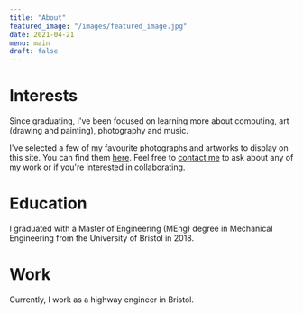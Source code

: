 ```yaml
---
title: "About"
featured_image: "/images/featured_image.jpg"
date: 2021-04-21
menu: main
draft: false
---
```


# Interests

Since graduating, I've been focused on learning more about computing, art
(drawing and painting), photography and music.

I've selected a few of my favourite photographs and artworks to display on
this site. You can find them [here](/gallery). Feel free to [contact me](/contact)
to ask about any of my work or if you're interested in collaborating.


# Education

I graduated with a Master of Engineering (MEng) degree in Mechanical
Engineering from the University of Bristol in 2018.


# Work

Currently, I work as a highway engineer in Bristol.
